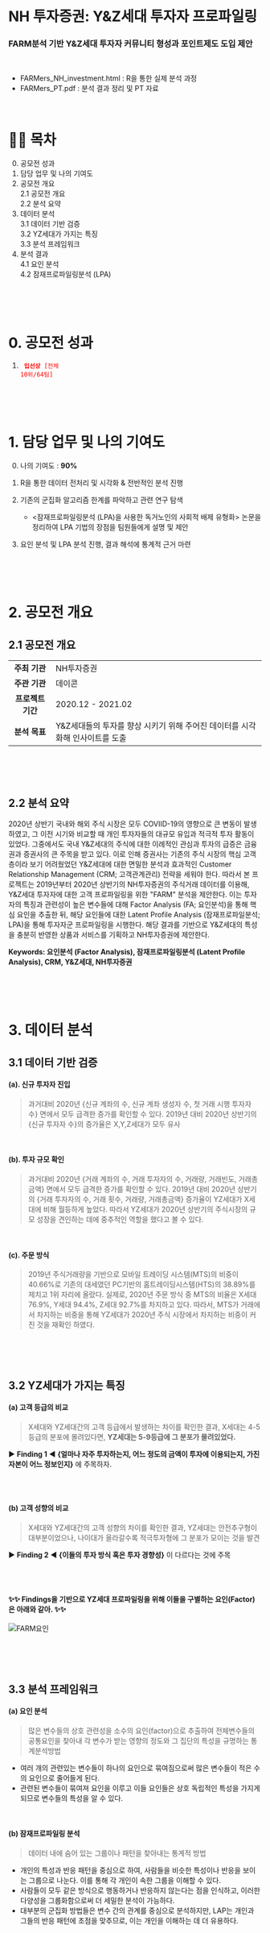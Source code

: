 # NH 투자증권: Y&Z세대 투자자 프로파일링  
### FARM분석 기반 Y&Z세대 투자자 커뮤니티 형성과 포인트제도 도입 제안

<br/>

* FARMers_NH_investment.html : R을 통한 실제 분석 과정
* FARMers_PT.pdf : 분석 결과 정리 및 PT 자료
<br/>

# 🐻‍❄️ 목차
0. 공모전 성과
1. 담당 업무 및 나의 기여도  
2. 공모전 개요  
   2.1 공모전 개요  
   2.2 분석 요약 
3. 데이터 분석  
   3.1 데이터 기반 검증  
   3.2 YZ세대가 가지는 특징  
   3.3 분석 프레임워크
4. 분석 결과     
   4.1 요인 분석  
   4.2 잠재프로파일링분석 (LPA) 

<br/>
<br/>
<br/>

# 0. 공모전 성과 
1. <code style="color : red"> **입선상** [전체 10위/64팀]</code>  

<br/>
<br/>
<br/>

# 1. 담당 업무 및 나의 기여도  
0. 나의 기여도 : **90%**  
1. R을 통한 데이터 전처리 및 시각화 & 전반적인 분석 진행  
2. 기존의 군집화 알고리즘 한계를 파악하고 관련 연구 탐색  
   - <잠재프로파일링분석 (LPA)을 사용한 독거노인의 사회적 배제 유형화> 논문을 정리하여 LPA 기법의 장점을 팀원들에게 설명 및 제안

3. 요인 분석 및 LPA 분석 진행, 결과 해석에 통계적 근거 마련  

<br/>
<br/>
<br/>


# 2. 공모전 개요
## 2.1 공모전 개요

|||
|:---:|--|
|**주최 기관**|NH투자증권|  
|**주관 기관**|데이콘|
|**프로젝트 기간**| 2020.12 - 2021.02 |
|**분석 목표**| Y&Z세대들의 투자를 향상 시키기 위해 주어진 데이터를 시각화해 인사이트를 도출|

<br/>
<br/>
<br/>

## 2.2 분석 요약
2020년 상반기 국내와 해외 주식 시장은 모두 COVIID-19의 영향으로 큰 변동이 발생하였고, 그 이전 시기와 비교할 때 개인 투자자들의 대규모 유입과 적극적 투자 활동이 있었다. 그중에서도 국내 Y&Z세대의 주식에 대한 이례적인 관심과 투자의 급증은 금융권과 증권사의 큰 주목을 받고 있다. 이로 인해 증권사는 기존의 주식 시장의 핵심 고객층이라 보기 어려웠었던 Y&Z세대에 대한 면밀한 분석과 효과적인 Customer Relationship Management (CRM; 고객관계관리) 전략을 세워야 한다. 따라서 본 프로젝트는 2019년부터 2020년 상반기의 NH투자증권의 주식거래 데이터를 이용해, Y&Z세대 투자자에 대한 고객 프로파일링을 위한 "FARM" 분석을 제안한다. 이는 투자자의 특징과 관련성이 높은 변수들에 대해 Factor Analysis (FA; 요인분석)을 통해 핵심 요인을 추출한 뒤, 해당 요인들에 대한 Latent Profile Analysis (잠재프로파일분석; LPA)을 통해 투자자군 프로파일링을 시행한다. 해당 결과를 기반으로 Y&Z세대의 특성을 충분히 반영한 상품과 서비스를 기획하고 NH투자증권에 제안한다.  

**Keywords: 요인분석 (Factor Analysis), 잠재프로파일링분석 (Latent Profile Analysis), CRM, Y&Z세대, NH투자증권** 
<br/>
<br/>



<br/>
<br/>

# 3. 데이터 분석  

## 3.1 데이터 기반 검증  

#### (a). 신규 투자자 진입  
> 과거대비 2020년 {신규 계좌의 수, 신규 계좌 생성자 수, 첫 거래 시행 투자자 수} 면에서 모두 급격한 증가를 확인할 수 있다.
> 2019년 대비 2020년 상반기의 {신규 투자자 수}의 증가율은 X,Y,Z세대가 모두 유사
<br/>

#### (b). 투자 규모 확인  
> 과거대비 2020년 {거래 계좌의 수, 거래 투자자의 수, 거래량, 거래빈도, 거래총금액} 면에서 모두 급격한 증가를 확인할 수 있다.
> 2019년 대비 2020년 상반기의 {거래 투자자의 수, 거래 횟수, 거래량, 거래총금액} 증가율이 YZ세대가 X세대에 비해 월등하게 높았다.
> 따라서 YZ세대가 2020년 상반기의 주식시장의 규모 성장을 견인하는 데에 중추적인 역할을 했다고 볼 수 있다.  
<br/>

#### (c). 주문 방식  
> 2019년 주식거래량을 기반으로 모바일 트레이딩 시스템(MTS)의 비중이 40.66%로 기존의 대세였던 PC기반의 홈트레이딩시스템(HTS)의 38.89%를 제치고 1위 자리에 올랐다.
> 실제로, 2020년 주문 방식 중 MTS의 비율은 X세대 76.9%, Y세대 94.4%, Z세대 92.7%를 차지하고 있다.
> 따라서, MTS가 거래에서 차지하는 비중을 통해 YZ세대가 2020년 주식 시장에서 차지하는 비중이 커진 것을 재확인 하였다.
<br/>
<br/>
<br/>

## 3.2 YZ세대가 가지는 특징  

#### (a) 고객 등급의 비교  
> X세대와 YZ세대간의 고객 등급에서 발생하는 차이를 확인한 결과, X세대는 4-5등급의 분포에 몰려있다면, **YZ세대는 5-9등급에 그 분포가 몰려있었다.**

▶ **Finding 1** ◀  **{얼마나 자주 투자하는지, 어느 정도의 금액이 투자에 이용되는지, 가진 자본이 어느 정보인지}** 에 주목하자. 

<br/>
<br/>


#### (b) 고객 성향의 비교  
> X세대와 YZ세대간의 고객 성향의 차이를 확인한 결과, YZ세대는 안전추구형이 대부분이었으나, 나이대가 올라갈수록 적극투자형에 그 분포가 모이는 것을 발견

▶ **Finding 2** ◀  **{이들의 투자 방식 혹은 투자 경향성}** 이 다르다는 것에 주목

<br/>
<br/>

#### ✨✨ Findings을 기반으로 YZ세대 프로파일링을 위해 이들을 구별하는 요인(Factor)은 아래와 같아. ✨✨  
<img src="/NH_Image/Finding_FRAM.png" title="FARM요인"></img><br/>  

<br/>
<br/>
<br/>

## 3.3 분석 프레임워크  
#### (a) 요인 분석    
> 많은 변수들의 상호 관련성을 소수의 요인(factor)으로 추출하여 전체변수들의 공통요인을 찾아내 각 변수가 받는 영향의 정도와 그 집단의 특성을 규명하는 통계분석방법  
- 여러 개의 관련있는 변수들이 하나의 요인으로 묶여짐으로써 많은 변수들이 적은 수의 요인으로 줄어들게 된다.
- 관련된 변수들이 묶여져 요인을 이루고 이들 요인들은 상호 독립적인 특성을 가지게 되므로 변수들의 특성을 알 수 있다.  
<br/>

#### (b) 잠재프로파일링 분석  
> 데이터 내에 숨어 있는 그룹이나 패턴을 찾아내는 통계적 방법  
- 개인의 특성과 반응 패턴을 중심으로 하여, 사람들을 비슷한 특성이나 반응을 보이는 그룹으로 나눈다. 이를 통해 각 개인이 속한 그룹을 이해할 수 있다.
- 사람들이 모두 같은 방식으로 행동하거나 반응하지 않는다는 점을 인식하고, 이러한 다양성을 그룹화함으로써 더 세밀한 분석이 가능하다.
- 대부분의 군집화 방법들은 변수 간의 관계를 중심으로 분석하지만, LAP는 개인과 그들의 반응 패턴에 초점을 맞추므로, 이는 개인을 이해하는 데 더 유용하다.  

<br/>
<br/>
<br/>

# 4. 분석 결과  
## 4.1 요인 분석  
<img src="/NH_Image/Factor_variable.png" title="FARM요인"></img>
- Y&Z세대 투자자 3,248명을 대상으로 13개의 파생변수를 생성 후 추출
- Scree Plot을 이용해 최적의 Factor 개수로 4개를 선정
- 즉, 13개의 파생변수가 4개의 요인으로 분류가 되었으며, 각각의 요인은 F,A,R,M에 해당됨.
<br/>
<br/>
  
<img src="/NH_Image/Cronbach.png" title="FARM요인"></img>  
- 요인분석 결과, {F,A,R,M} 요인을 기준으로 합성하여 추출
- 각 Factor을 구성하는 변수들간 동질성을 검정하기 위해  Cronbach's alpha를 사용 (0.7 이상이면 적절)
<br/>
<br/>

## 3.2 잠재프로파일링분석 (LPA)  
<img src="/NH_Image/LPA_group.png" title="FARM요인"></img> 
- 잠재프로파일링분석 과정에서 최적의 수는 AIC 값 최소, BIC 값 최소, Entropy 0.8 이상 기준으로 선정
- 따라서, y&Z세대 투자자 프로파일은 6가지로 결정
<br/>
<br/>

<img src="/NH_Image/Kruskal.png" title="FARM요인"></img> 
- 각 프로파일별 Factor간 차이가 서로 유의한지 (프로파일이 잘 되었는지) Kruskal-Wallis Test로 검정  
- 유의수준 0.05 하에서 모두 기각되었으므로, 도출된 6개의 프로파일은 충분히 유효함을 알 수 있음  
<br/>
<br/>

<img src="/NH_Image/LPA_result.png" title="FARM요인"></img> 
- Factor 값을 20%, 80% 기준에 따라 범주화 (Very Low - Low - Mid - High - Very High)
<br/>
<br/>

<img src="/NH_Image/LPA_result2.png" title="FARM요인"></img> 
- 잠재프로파일링 결과, 도출된 6개의 프로파일이 충분히 유효함을 알 수 있음



